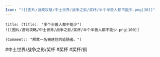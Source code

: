 ```yaml
---
Icon: "![[图片/游戏攻略/中土世界/战争之影/奖杯/半个半兽人都不能少.png|30]]"
---
```

```ad-common-bronze-trophy
title: (Title:: "半个半兽人都不能少")
![[图片/游戏攻略/中土世界/战争之影/奖杯/半个半兽人都不能少.png|100]]

(Comment:: "解救一名被逮住的追随者。")
```

#中土世界/战争之影/奖杯 #奖杯 #奖杯/铜
